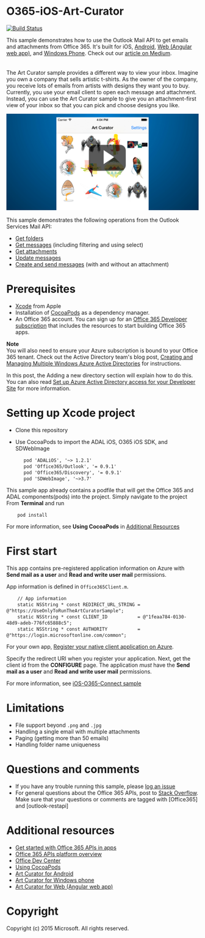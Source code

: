 # O365-iOS-Art-Curator
[![Build Status](https://travis-ci.org/OfficeDev/O365-iOS-ArtCurator.svg?branch=master)](https://travis-ci.org/OfficeDev/O365-iOS-ArtCurator)

This sample demonstrates how to use the Outlook Mail API to get emails and attachments from Office 365. It's built for iOS, [Android](https://github.com/OfficeDev/O365-Android-ArtCurator), [Web (Angular web app)](https://github.com/OfficeDev/O365-Angular-ArtCurator), and [Windows Phone](https://github.com/OfficeDev/O365-WinPhone-ArtCurator). Check out our [article on Medium](https://medium.com/@iambmelt/14296d0a25be).
<br />
<br />
<br />
The Art Curator sample provides a different way to view your inbox. Imagine you own a company that sells artistic t-shirts. As the owner of the company, you receive lots of emails from artists with designs they want you to buy. Currently, you use your email client to open each message and attachment. Instead, you can use the Art Curator sample to give you an attachment-first view of your inbox so that you can pick and choose designs you like. 

[![Office 365 iOS Art Curator](/readme-images/artcurator_ios.png)](https://youtu.be/4LOvkweDfhY "Click to see the sample in action")

This sample demonstrates the following operations from the Outlook Services Mail API: 

* [Get folders](https://msdn.microsoft.com/office/office365/APi/mail-rest-operations#GetFolders)
* [Get messages](https://msdn.microsoft.com/office/office365/APi/mail-rest-operations#Getmessages) (including filtering and using select) 
* [Get attachments](https://msdn.microsoft.com/office/office365/APi/mail-rest-operations#GetAttachments)
* [Update messages](https://msdn.microsoft.com/office/office365/APi/mail-rest-operations#Updatemessages)
* [Create and send messages](https://msdn.microsoft.com/office/office365/APi/mail-rest-operations#Sendmessages) (with and without an attachment) 

Prerequisites
==
* [Xcode](https://developer.apple.com/xcode/downloads/) from Apple
* Installation of [CocoaPods](https://guides.cocoapods.org/using/using-cocoapods.html)  as a dependency manager.
* An Office 365 account. You can sign up for an [Office 365 Developer subscription](https://msdn.microsoft.com/en-us/library/office/fp179924.aspx) that includes the resources to start building Office 365 apps.


**Note**<br/>
You will also need to ensure your Azure subscription is bound to your Office 365 tenant. Check out the Active Directory team's blog post, [Creating and Managing Multiple Windows Azure Active Directories](http://blogs.technet.com/b/ad/archive/2013/11/08/creating-and-managing-multiple-windows-azure-active-directories.aspx) for instructions. 

In this post, the Adding a new directory section will explain how to do this. You can also read [Set up Azure Active Directory access for your Developer Site](https://msdn.microsoft.com/office/office365/howto/setup-development-environment#bk_CreateAzureSubscription) for more information.

Setting up Xcode project
==
* Clone this repository
* Use CocoaPods to import the ADAL iOS, O365 iOS SDK, and SDWebImage
        
	     pod 'ADALiOS', '~> 1.2.1'
	     pod 'Office365/Outlook', '= 0.9.1'
	     pod 'Office365/Discovery', '= 0.9.1'
	     pod 'SDWebImage', '~>3.7'

 This sample app already contains a podfile that will get the Office 365 and ADAL components(pods) into  the project. Simply navigate to the project From **Terminal** and run 
        
        pod install
        
   For more information, see **Using CocoaPods** in [Additional Resources](#AdditionalResources)
    
First start
==

This app contains pre-registered application information on Azure with **Send mail as a user** and **Read and write user mail** permissions.

App information is defined in ```Office365Client.m```.

    
        // App information
        static NSString * const REDIRECT_URL_STRING = @"https://UseOnlyToRunTheArtCuratorSample";
        static NSString * const CLIENT_ID           = @"1feaa784-0130-48d9-adeb-776fc65888c5";
        static NSString * const AUTHORITY           = @"https://login.microsoftonline.com/common";
        
For your own app,  [Register your native client application on Azure](https://msdn.microsoft.com/library/azure/dn132599.aspx#BKMK_Adding). 

Specify the redirect URI when you register your application. Next, get the client id from the **CONFIGURE** page. 
The application *must* have the **Send mail as a user** and **Read and write user mail** permissions.

For more information, see [iOS-O365-Connect sample]()

Limitations
==
* File support beyond ```.png``` and ```.jpg```
* Handling a single email with multiple attachments
* Paging (getting more than 50 emails)
* Handling folder name uniqueness

Questions and comments
==
* If you have any trouble running this sample, please [log an issue](https://github.com/OfficeDev/O365-iOS-ArtCurator/issues)
* For general questions about the Office 365 APIs, post to [Stack Overflow](http://stackoverflow.com/). Make sure that your questions or comments are tagged with [Office365] and [outlook-restapi]

<a name="AdditionalResources"></a>Additional resources
==
* [Get started with Office 365 APIs in apps](http://aka.ms/get-started-with-js)
* [Office 365 APIs platform overview](http://msdn.microsoft.com/office/office365/howto/platform-development-overview)
* [Office Dev Center](http://dev.office.com/)
* [Using CocoaPods](https://guides.cocoapods.org/using/using-cocoapods.html)
* [Art Curator for Android](https://github.com/OfficeDev/O365-Android-ArtCurator)
* [Art Curator for Windows phone](https://github.com/OfficeDev/O365-WinPhone-ArtCurator)
* [Art Curator for Web (Angular web app)](https://github.com/OfficeDev/O365-Angular-ArtCurator)

Copyright
==
Copyright (c) 2015 Microsoft. All rights reserved.

